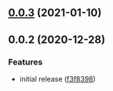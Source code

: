 ## [0.0.3](https://github.com/alex-lit/config-commitlint/compare/v0.0.2...v0.0.3) (2021-01-10)



## 0.0.2 (2020-12-28)


### Features

* initial release ([f3f8398](https://github.com/alex-lit/config-commitlint/commit/f3f8398d277e110e8c1f21e98790c809a2d77b87))



